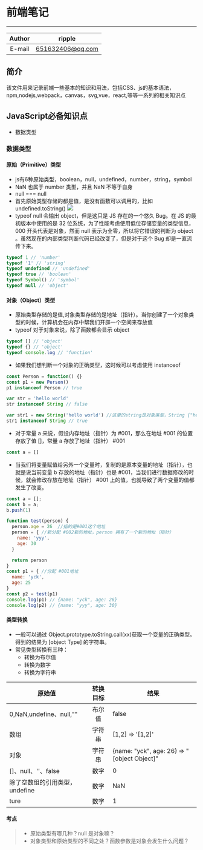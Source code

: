 # 前端笔记

***
| Author  | ripple |
| :---:  | ------ |
| E-mail | 651632406@qq.com |

## 简介

该文件用来记录前端一些基本的知识和用法，包括CSS、js的基本语法，npm,nodejs,webpack，canvas，svg,vue，react,等等一系列的相关知识点






## JavaScript必备知识点
- 数据类型

### 数据类型

#### 原始（Primitive）类型
- js有6种原始类型，boolean，null，undefined，number，string，symbol
- NaN 也属于 number 类型，并且 NaN 不等于自身
- null === null
- 首先原始类型存储的都是值，是没有函数可以调用的，比如 undefined.toString()
![](https://i.imgur.com/nFoGBtV.png)
- typeof null 会输出 object，但是这只是 JS 存在的一个悠久 Bug。在 JS 的最初版本中使用的是 32 位系统，为了性能考虑使用低位存储变量的类型信息，000 开头代表是对象，然而 null 表示为全零，所以将它错误的判断为 object 。虽然现在的内部类型判断代码已经改变了，但是对于这个 Bug 却是一直流传下来。
```js
typeof 1 // 'number'
typeof '1' // 'string'
typeof undefined // 'undefined'
typeof true // 'boolean'
typeof Symbol() // 'symbol'
typeof null // 'object'
```

#### 对象（Object）类型
- 原始类型存储的是值,对象类型存储的是地址（指针）。当你创建了一个对象类型的时候，计算机会在内存中帮我们开辟一个空间来存放值
- typeof 对于对象来说，除了函数都会显示 object
```js
typeof [] // 'object'
typeof {} // 'object'
typeof console.log // 'function'

```
- 如果我们想判断一个对象的正确类型，这时候可以考虑使用 instanceof
```js
const Person = function() {}
const p1 = new Person()
p1 instanceof Person // true

var str = 'hello world' 
str instanceof String // false

var str1 = new String('hello world') //这里的string是对象类型，String {"hello world"}
str1 instanceof String // true
```

- 对于常量 a 来说，假设内存地址（指针）为 #001，那么在地址 #001 的位置存放了值 []，常量 a 存放了地址（指针） #001
```js
const a = []
```

- 当我们将变量赋值给另外一个变量时，复制的是原本变量的地址（指针），也就是说当前变量 b 存放的地址（指针）也是 #001，当我们进行数据修改的时候，就会修改存放在地址（指针） #001 上的值，也就导致了两个变量的值都发生了改变。
```js
const a = [];
const b = a;
b.push(1)
```

```js
function test(person) {
  person.age = 26  //指的是#001这个地址
  person = { //新分配 #002新的地址，person 拥有了一个新的地址（指针）
    name: 'yyy',
    age: 30
  }

  return person
}
const p1 = { //分配 #001地址
  name: 'yck',
  age: 25
}
const p2 = test(p1)
console.log(p1) // {name: "yck", age: 26}
console.log(p2) // {name: "yyy", age: 30}
```

#### 类型转换
	
- 一般可以通过 Object.prototype.toString.call(xx)获取一个变量的正确类型。得到的结果为 [object Type] 的字符串。
- 常见类型转换有三种：
	- 转换为布尔值
	- 转换为数字
	- 转换为字符串

| 原始值  | 转换目标 | 结果    |
|-------|:---:|-----------|
| 0,NaN,undefine、null,""  | 布尔值 | false |
| 数组  | 字符串   | [1,2] => '[1,2]' |
| 对象  | 字符串   | {name: "yck", age: 26} => "[object Object]" |
| []、null、''、false | 数字   | 0 |
| 除了空数组的引用类型，undefine  | 数字   | NaN |
| ture | 数字   | 1 |

#### 考点
> - 原始类型有哪几种？null 是对象嘛？
> - 对象类型和原始类型的不同之处？函数参数是对象会发生什么问题？


